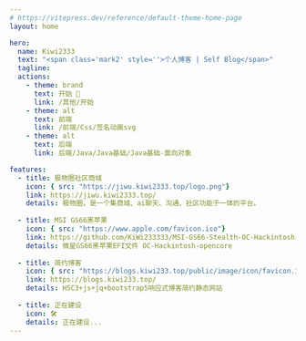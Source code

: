 ```yaml
---
# https://vitepress.dev/reference/default-theme-home-page
layout: home

hero:
  name: Kiwi2333
  text: "<span class='mark2' style=''>个人博客 | Self Blog</span>"
  tagline: 
  actions:
    - theme: brand
      text: 开始 🎨
      link: /其他/开始
    - theme: alt
      text: 前端
      link: /前端/Css/签名动画svg
    - theme: alt
      text: 后端
      link: 后端/Java/Java基础/Java基础-面向对象

features: 
  - title: 极物圈社区商城
    icon: { src: "https://jiwu.kiwi2333.top/logo.png"}
    link: https://jiwu.kiwi2333.top/
    details: 极物圈，是一个集商城、ai聊天、沟通、社区功能于一体的平台。
    
  - title: MSI GS66黑苹果
    icon: { src: "https://www.apple.com/favicon.ico"}
    link: https://github.com/KiWi233333/MSI-GS66-Stealth-OC-Hackintosh-opencore/releases/tag/1.0.1
    details: 微星GS66黑苹果EFI文件 OC-Hackintosh-opencore
    
  - title: 简约博客
    icon: { src: "https://blogs.kiwi233.top/public/image/icon/favicon.ico"}
    link: https://blogs.kiwi233.top/
    details: H5C3+js+jq+bootstrap5响应式博客简约静态网站
    
  - title: 正在建设
    icon: 🛠
    details: 正在建设...
---
```

